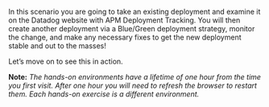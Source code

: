 In this scenario you are going to take an existing deployment and examine it on the Datadog website with APM Deployment Tracking. You will then create another deployment via a Blue/Green deployment strategy, monitor the change, and make any necessary fixes to get the new deployment stable and out to the masses!

Let’s move on to see this in action.

**Note:** *The hands-on environments have a lifetime of one hour from the time you first visit. After one hour you will need to refresh the browser to restart them. Each hands-on exercise is a different environment.*